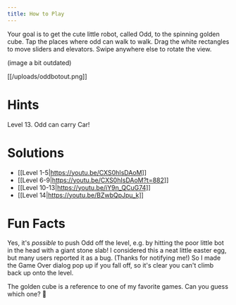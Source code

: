```yaml
---
title: How to Play
---
```


Your goal is to get the cute little robot, called Odd, to the spinning golden cube. Tap the places where odd can walk to walk. Drag the white rectangles to move sliders and elevators. Swipe anywhere else to rotate the view.

(image a bit outdated)

[[/uploads/oddbotout.png]]

# Hints
Level 13. Odd can carry Car!

# Solutions
* [[Level 1-5|https://youtu.be/CXS0hIsDAoM]]
* [[Level 6-9|https://youtu.be/CXS0hIsDAoM?t=882]]
* [[Level 10-13|https://youtu.be/iY9n_QCuG74]]
* [[Level 14|https://youtu.be/BZwbQpJpu_k]]

# Fun Facts
Yes, it's *possible* to push Odd off the level, e.g. by hitting the poor little bot in the head with a giant stone slab! I considered this a neat little easter egg, but many users reported it as a bug. (Thanks for notifying me!) So I made the Game Over dialog pop up if you fall off, so it's clear you can't climb back up onto the level.

The golden cube is a reference to one of my favorite games. Can you guess which one? 🙂
